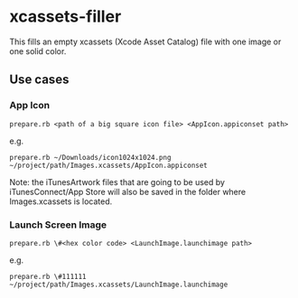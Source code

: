 # xcassets-filler

This fills an empty xcassets (Xcode Asset Catalog) file with one image or one solid color.

## Use cases

### App Icon

    prepare.rb <path of a big square icon file> <AppIcon.appiconset path>

e.g.

    prepare.rb ~/Downloads/icon1024x1024.png ~/project/path/Images.xcassets/AppIcon.appiconset

Note: the iTunesArtwork files that are going to be used by iTunesConnect/App Store will also be saved in the folder where Images.xcassets is located.

### Launch Screen Image

    prepare.rb \#<hex color code> <LaunchImage.launchimage path>

e.g.

    prepare.rb \#111111 ~/project/path/Images.xcassets/LaunchImage.launchimage
